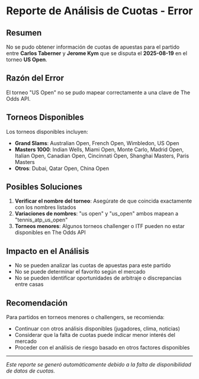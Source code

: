 # Reporte de Análisis de Cuotas - Error

## Resumen
No se pudo obtener información de cuotas de apuestas para el partido entre **Carlos Taberner** y **Jerome Kym** que se disputa el **2025-08-19** en el torneo **US Open**.

## Razón del Error
El torneo "US Open" no se pudo mapear correctamente a una clave de The Odds API. 

## Torneos Disponibles
Los torneos disponibles incluyen:
- **Grand Slams**: Australian Open, French Open, Wimbledon, US Open
- **Masters 1000**: Indian Wells, Miami Open, Monte Carlo, Madrid Open, Italian Open, Canadian Open, Cincinnati Open, Shanghai Masters, Paris Masters
- **Otros**: Dubai, Qatar Open, China Open

## Posibles Soluciones
1. **Verificar el nombre del torneo**: Asegúrate de que coincida exactamente con los nombres listados
2. **Variaciones de nombres**: "us open" y "us_open" ambos mapean a "tennis_atp_us_open"
3. **Torneos menores**: Algunos torneos challenger o ITF pueden no estar disponibles en The Odds API

## Impacto en el Análisis
- No se pueden analizar las cuotas de apuestas para este partido
- No se puede determinar el favorito según el mercado
- No se pueden identificar oportunidades de arbitraje o discrepancias entre casas

## Recomendación
Para partidos en torneos menores o challengers, se recomienda:
- Continuar con otros análisis disponibles (jugadores, clima, noticias)
- Considerar que la falta de cuotas puede indicar menor interés del mercado
- Proceder con el análisis de riesgo basado en otros factores disponibles

---
*Este reporte se generó automáticamente debido a la falta de disponibilidad de datos de cuotas.*